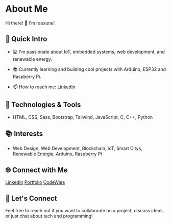 # About Me

Hi there! 👋 I'm raexune!

## 🚀 Quick Intro
  
- 💻 I'm passionate about IoT, embedded systems, web development, and renewable energy.  
- 📚 Currently learning and building cool projects with Arduino, ESP32 and Raspberry Pi.

- 📫 How to reach me: [LinkedIn](https://www.linkedin.com/in/ramona-fuchs/)

## 🔧 Technologies & Tools

- HTML, CSS, Sass, Bootstrap, Tailwind, JavaScript, C, C++, Python

## 📚 Interests

- Web Design, Web Development, Blockchain, IoT, Smart Citys, Renewable Energie, Arduino, Raspberry Pi

## 🌐 Connect with Me
                    
  [LinkedIn](https://www.linkedin.com/in/ramona-fuchs/)
  [Portfolio](https://portfolio-a64586.webflow.io/)
  [CodeWars](https://www.codewars.com/users/raexune)
    

## 🤝 Let's Connect

Feel free to reach out if you want to collaborate on a project, discuss ideas, or just chat about tech and programming!

